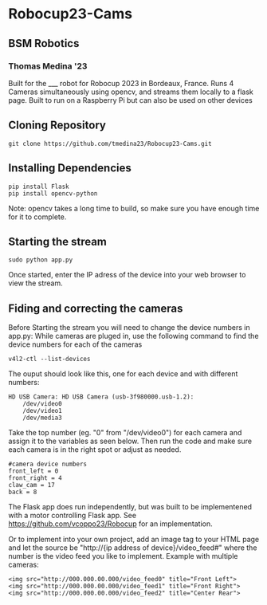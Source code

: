 # Robocup23-Cams
## BSM Robotics
### Thomas Medina '23

Built for the ___ robot for Robocup 2023 in Bordeaux, France.
Runs 4 Cameras simultaneously using opencv, and streams them locally to a flask page.
Built to run on a Raspberry Pi but can also be used on other devices

## Cloning Repository

```
git clone https://github.com/tmedina23/Robocup23-Cams.git
```

## Installing Dependencies

```
pip install Flask
pip install opencv-python
```
Note: opencv takes a long time to build, so make sure you have enough time for it to complete.

## Starting the stream

```
sudo python app.py
```
Once started, enter the IP adress of the device into your web browser to view the stream.

## Fiding and correcting the cameras

Before Starting the stream you will need to change the device numbers in app.py:
While cameras are pluged in, use the following command to find the device numbers for each of the cameras
```
v4l2-ctl --list-devices
```
The ouput should look like this, one for each device and with different numbers:
```
HD USB Camera: HD USB Camera (usb-3f980000.usb-1.2):
	/dev/video0
	/dev/video1
	/dev/media3
```
Take the top number (eg. "0" from "/dev/video0") for each camera and assign it to the variables as seen below. Then run the code and make sure each camera is in the right spot or adjust as needed.
```
#camera device numbers
front_left = 0
front_right = 4
claw_cam = 17
back = 8
```

The Flask app does run independently, but was built to be implementened with a motor controlling Flask app. See https://github.com/vcoppo23/Robocup for an implementation.

Or to implement into your own project, add an image tag to your HTML page and let the source be "http://{ip address of device}/video_feed#" where the number is the video feed you like to implement. Example with multiple cameras:
```
<img src="http://000.000.00.000/video_feed0" title="Front Left">
<img src="http://000.000.00.000/video_feed1" title="Front Right">
<img src="http://000.000.00.000/video_feed2" title="Center Rear">
```

